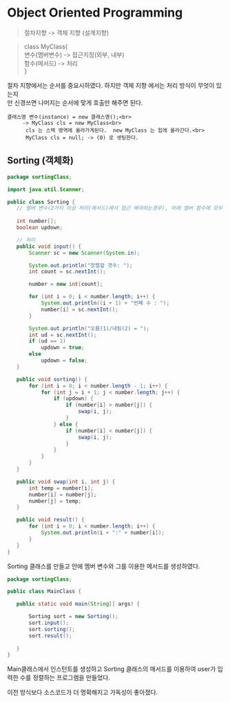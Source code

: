 # Object Oriented Programming

> 절차지향 -> 객체 지향 (설계지향)

> class MyClass{<br>
  변수(멤버변수)	-> 접근지정(외부, 내부)<br>
  함수(메서드) -> 처리<br>
  }    
  
절차 지향에서는 순서를 중요시하였다. 하지만 객체 지향 에서는 처리 방식이 무엇이 있는지 <br>
만 신경쓰면 나머지는 순서에 맞게 호출만 해주면 된다.
  
  ```
클래스명 변수(instance) = new 클래스명();<br>
	   -> MyClass cls = new MyClass<br>
	   	cls 는 스택 영역에 올라가게된다.  new MyClass 는 힙에 올라간다.<br>
	   	MyClass cls = null; -> (0) 로 셋팅한다.
 ```
 
 ## Sorting (객체화)
 
 ```java
 package sortingClass;

import java.util.Scanner;

public class Sorting {
	// 멤버 변수(2가지 이상 처리(메서드)에서 접근 해야하는경우), 아래 멤버 함수에 모두 접근이 가능하다.
  
	int number[];
	boolean updown;

	// 처리
	public void input() {
		Scanner sc = new Scanner(System.in);

		System.out.println("정렬할 갯수: ");
		int count = sc.nextInt();

		number = new int[count];

		for (int i = 0; i < number.length; i++) {
			System.out.println((i + 1) + "번째 수 : ");
			number[i] = sc.nextInt();
		}

		System.out.println("오름(1)/내림(2) = ");
		int ud = sc.nextInt();
		if (ud == 1)
			updown = true;
		else
			updown = false;
	}

	public void sorting() {
		for (int i = 0; i < number.length - 1; i++) {
			for (int j = i + 1; j < number.length; j++) {
				if (updown) {
					if (number[i] > number[j]) {
						swap(i, j);
					}
				} else {
					if (number[i] < number[j]) {
						swap(i, j);
					}
				}
			}
		}
	}

	public void swap(int i, int j) {
		int temp = number[i];
		number[i] = number[j];
		number[j] = temp;
	}

	public void result() {
		for (int i = 0; i < number.length; i++) {
			System.out.println(i + ":" + number[i]);
		}
	}
}

 ```
 Sorting 클래스를 만들고 안에 멤버 변수와 그를 이용한 메서드를 생성하였다.
 
 ```java
 package sortingClass;

public class MainClass {

	public static void main(String[] args) {

		Sorting sort = new Sorting();
		sort.input();
		sort.sorting();
		sort.result();
		
	}
}
 ```
 Main클래스에서 인스턴트를 생성하고 Sorting 클래스의 매서드를 이용하여 user가 입력한 수를 정렬하는 프로그램을 만들었다.
 
이전 방식보다 소스코드가 더 명확해지고 가독성이 좋아졌다.
